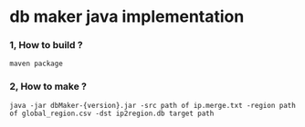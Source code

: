 # db maker java implementation

### 1, How to build ?
```
maven package
```


### 2, How to make ?
```
java -jar dbMaker-{version}.jar -src path of ip.merge.txt -region path of global_region.csv -dst ip2region.db target path
```

